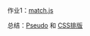 作业1：[match.js](https://github.com/apacheao/Frontend-01-Template/tree/master/week08/matchSelector)

总结：[Pseudo](https://github.com/apacheao/blog/issues/15) 和 [CSS排版](https://github.com/apacheao/blog/issues/16)
